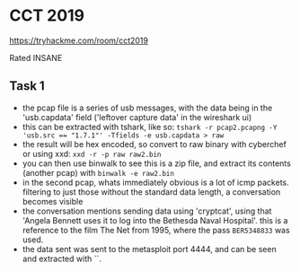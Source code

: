 # CCT 2019

https://tryhackme.com/room/cct2019

Rated INSANE

## Task 1

- the pcap file is a series of usb messages, with the data being in the 'usb.capdata' field ('leftover capture data' in the wireshark ui)
- this can be extracted with tshark, like so: `tshark -r pcap2.pcapng -Y 'usb.src == "1.7.1"' -Tfields -e usb.capdata > raw`
- the result will be hex encoded, so convert to raw binary with cyberchef or using xxd: `xxd -r -p raw raw2.bin`
- you can then use binwalk to see this is a zip file, and extract its contents (another pcap) with `binwalk -e raw2.bin`
- in the second pcap, whats immediately obvious is a lot of icmp packets. filtering to just those without the standard data length, a conversation becomes visible
- the conversation mentions sending data using 'cryptcat', using that 'Angela Bennett uses it to log into the Bethesda Naval Hospital'. this is a reference to the film The Net from 1995, where the pass `BER5348833` was used.
- the data sent was sent to the metasploit port 4444, and can be seen and extracted with ``.
